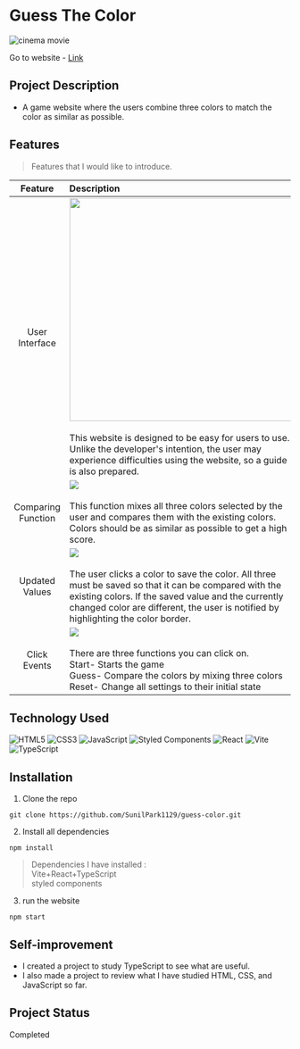 # Guess The Color
![cinema movie](https://user-images.githubusercontent.com/106734133/235772905-b4fb6dd1-9bd9-4a6a-a214-3aa29e08c4d5.jpg)

Go to website - [Link](https://sp-guess-color.netlify.app/)

## Project Description

- A game website where the users combine three colors to match the color as similar as possible.

## Features
> Features that I would like to introduce.

|Feature|Description|
|:--:|:--|
|User Interface|<img src="https://user-images.githubusercontent.com/106734133/235773389-355516df-4643-427f-8845-9a2555e10584.jpg" height="400"><br><br>This website is designed to be easy for users to use. Unlike the developer's intention, the user may experience difficulties using the website, so a guide is also prepared.|
|Comparing Function|<img src="https://user-images.githubusercontent.com/106734133/235772911-73981854-a5dc-4b42-a276-6fc58efcddf4.jpg"><br><br>This function mixes all three colors selected by the user and compares them with the existing colors. Colors should be as similar as possible to get a high score.|
|Updated Values|<img src="https://user-images.githubusercontent.com/106734133/235772910-7c219be6-e193-4f3c-9c2e-7739f4994c8a.jpg"><br><br>The user clicks a color to save the color. All three must be saved so that it can be compared with the existing colors. If the saved value and the currently changed color are different, the user is notified by highlighting the color border.|
|Click Events|<img src="https://user-images.githubusercontent.com/106734133/235772906-dedbcaf1-d3d9-4554-9a4d-3469dd5eb7c7.jpg"><br><br>There are three functions you can click on.<br>Start- Starts the game<br>Guess- Compare the colors by mixing three colors<br>Reset- Change all settings to their initial state|

## Technology Used

![HTML5](https://img.shields.io/badge/html5-%23E34F26.svg?style=for-the-badge&logo=html5&logoColor=white)
![CSS3](https://img.shields.io/badge/css3-%231572B6.svg?style=for-the-badge&logo=css3&logoColor=white)
![JavaScript](https://img.shields.io/badge/javascript-%23323330.svg?style=for-the-badge&logo=javascript&logoColor=%23F7DF1E)
![Styled Components](https://img.shields.io/badge/styled--components-DB7093?style=for-the-badge&logo=styled-components&logoColor=white)
![React](https://img.shields.io/badge/react-%2320232a.svg?style=for-the-badge&logo=react&logoColor=%2361DAFB)
![Vite](https://img.shields.io/badge/vite-%23646CFF.svg?style=for-the-badge&logo=vite&logoColor=white)
![TypeScript](https://img.shields.io/badge/typescript-%23007ACC.svg?style=for-the-badge&logo=typescript&logoColor=white)

## Installation
1. Clone the repo
```
git clone https://github.com/SunilPark1129/guess-color.git
```
2. Install all dependencies
```
npm install
```
> Dependencies I have installed :<br>Vite+React+TypeScript<br> styled components 

3. run the website
```
npm start
```

## Self-improvement
- I created a project to study TypeScript to see what are useful.
- I also made a project to review what I have studied HTML, CSS, and JavaScript so far.

## Project Status
Completed
